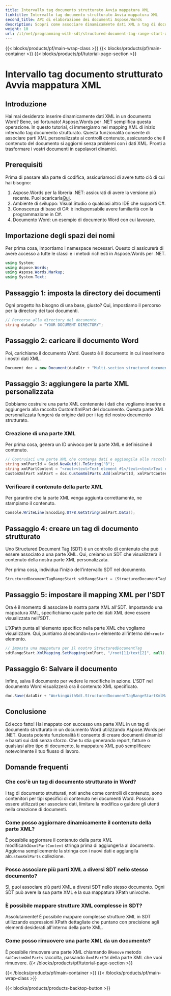 ```yaml
---
title: Intervallo tag documento strutturato Avvia mappatura XML
linktitle: Intervallo tag documento strutturato Avvia mappatura XML
second_title: API di elaborazione dei documenti Aspose.Words
description: Scopri come associare dinamicamente dati XML a tag di documenti strutturati in Word utilizzando Aspose.Words per .NET. Segui la nostra guida passo passo.
weight: 10
url: /it/net/programming-with-sdt/structured-document-tag-range-start-xml-mapping/
---
```


{{< blocks/products/pf/main-wrap-class >}}
{{< blocks/products/pf/main-container >}}
{{< blocks/products/pf/tutorial-page-section >}}

# Intervallo tag documento strutturato Avvia mappatura XML

## Introduzione

Hai mai desiderato inserire dinamicamente dati XML in un documento Word? Bene, sei fortunato! Aspose.Words per .NET semplifica questa operazione. In questo tutorial, ci immergiamo nel mapping XML di inizio intervallo tag documento strutturato. Questa funzionalità consente di associare parti XML personalizzate ai controlli contenuto, assicurando che il contenuto del documento si aggiorni senza problemi con i dati XML. Pronti a trasformare i vostri documenti in capolavori dinamici.

## Prerequisiti

Prima di passare alla parte di codifica, assicuriamoci di avere tutto ciò di cui hai bisogno:

1.  Aspose.Words per la libreria .NET: assicurati di avere la versione più recente. Puoi scaricarla[Qui](https://releases.aspose.com/words/net/).
2. Ambiente di sviluppo: Visual Studio o qualsiasi altro IDE che supporti C#.
3. Conoscenza di base di C#: è indispensabile avere familiarità con la programmazione in C#.
4. Documento Word: un esempio di documento Word con cui lavorare.

## Importazione degli spazi dei nomi

Per prima cosa, importiamo i namespace necessari. Questo ci assicurerà di avere accesso a tutte le classi e i metodi richiesti in Aspose.Words per .NET.

```csharp
using System;
using Aspose.Words;
using Aspose.Words.Markup;
using System.Text;
```

## Passaggio 1: imposta la directory dei documenti

Ogni progetto ha bisogno di una base, giusto? Qui, impostiamo il percorso per la directory dei tuoi documenti.

```csharp
// Percorso alla directory del documento
string dataDir = "YOUR DOCUMENT DIRECTORY";
```

## Passaggio 2: caricare il documento Word

Poi, carichiamo il documento Word. Questo è il documento in cui inseriremo i nostri dati XML.

```csharp
Document doc = new Document(dataDir + "Multi-section structured document tags.docx");
```

## Passaggio 3: aggiungere la parte XML personalizzata

Dobbiamo costruire una parte XML contenente i dati che vogliamo inserire e aggiungerla alla raccolta CustomXmlPart del documento. Questa parte XML personalizzata fungerà da origine dati per i tag del nostro documento strutturato.

### Creazione di una parte XML

Per prima cosa, genera un ID univoco per la parte XML e definiscine il contenuto.

```csharp
// Costruisci una parte XML che contenga dati e aggiungila alla raccolta CustomXmlPart del documento.
string xmlPartId = Guid.NewGuid().ToString("B");
string xmlPartContent = "<root><text>Text element #1</text><text>Text element #2</text></root>";
CustomXmlPart xmlPart = doc.CustomXmlParts.Add(xmlPartId, xmlPartContent);
```

### Verificare il contenuto della parte XML

Per garantire che la parte XML venga aggiunta correttamente, ne stampiamo il contenuto.

```csharp
Console.WriteLine(Encoding.UTF8.GetString(xmlPart.Data));
```

## Passaggio 4: creare un tag di documento strutturato

Uno Structured Document Tag (SDT) è un controllo di contenuto che può essere associato a una parte XML. Qui, creiamo un SDT che visualizzerà il contenuto della nostra parte XML personalizzata.

Per prima cosa, individua l'inizio dell'intervallo SDT nel documento.

```csharp
StructuredDocumentTagRangeStart sdtRangeStart = (StructuredDocumentTagRangeStart)doc.GetChild(NodeType.StructuredDocumentTagRangeStart, 0, true);
```

## Passaggio 5: impostare il mapping XML per l'SDT

Ora è il momento di associare la nostra parte XML all'SDT. Impostando una mappatura XML, specifichiamo quale parte dei dati XML deve essere visualizzata nell'SDT.

 L'XPath punta all'elemento specifico nella parte XML che vogliamo visualizzare. Qui, puntiamo al secondo`<text>` elemento all'interno del`<root>` elemento.

```csharp
// Imposta una mappatura per il nostro StructuredDocumentTag
sdtRangeStart.XmlMapping.SetMapping(xmlPart, "/root[1]/text[2]", null);
```

## Passaggio 6: Salvare il documento

Infine, salva il documento per vedere le modifiche in azione. L'SDT nel documento Word visualizzerà ora il contenuto XML specificato.

```csharp
doc.Save(dataDir + "WorkingWithSdt.StructuredDocumentTagRangeStartXmlMapping.docx");
```

## Conclusione

Ed ecco fatto! Hai mappato con successo una parte XML in un tag di documento strutturato in un documento Word utilizzando Aspose.Words per .NET. Questa potente funzionalità ti consente di creare documenti dinamici e basati sui dati senza sforzo. Che tu stia generando report, fatture o qualsiasi altro tipo di documento, la mappatura XML può semplificare notevolmente il tuo flusso di lavoro.

## Domande frequenti

### Che cos'è un tag di documento strutturato in Word?
I tag di documento strutturati, noti anche come controlli di contenuto, sono contenitori per tipi specifici di contenuto nei documenti Word. Possono essere utilizzati per associare dati, limitare la modifica o guidare gli utenti nella creazione di documenti.

### Come posso aggiornare dinamicamente il contenuto della parte XML?
 È possibile aggiornare il contenuto della parte XML modificando`xmlPartContent` stringa prima di aggiungerla al documento. Aggiorna semplicemente la stringa con i nuovi dati e aggiungila al`CustomXmlParts` collezione.

### Posso associare più parti XML a diversi SDT nello stesso documento?
Sì, puoi associare più parti XML a diversi SDT nello stesso documento. Ogni SDT può avere la sua parte XML e la sua mappatura XPath univoche.

### È possibile mappare strutture XML complesse in SDT?
Assolutamente! È possibile mappare complesse strutture XML in SDT utilizzando espressioni XPath dettagliate che puntano con precisione agli elementi desiderati all'interno della parte XML.

### Come posso rimuovere una parte XML da un documento?
 È possibile rimuovere una parte XML chiamando il`Remove` metodo sul`CustomXmlParts` raccolta, passando il`xmlPartId` della parte XML che vuoi rimuovere.
{{< /blocks/products/pf/tutorial-page-section >}}

{{< /blocks/products/pf/main-container >}}
{{< /blocks/products/pf/main-wrap-class >}}

{{< blocks/products/products-backtop-button >}}
